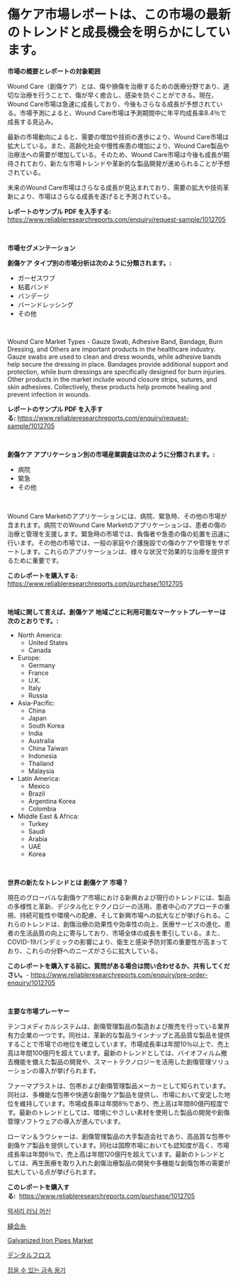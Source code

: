 <p><h1>傷ケア市場レポートは、この市場の最新のトレンドと成長機会を明らかにしています。</h1></p><p><strong>市場の概要とレポートの対象範囲</strong></p>
<p><p>Wound Care（創傷ケア）とは、傷や損傷を治療するための医療分野であり、適切な治療を行うことで、傷が早く癒合し、感染を防ぐことができる。現在、Wound Care市場は急速に成長しており、今後もさらなる成長が予想されている。市場予測によると、Wound Care市場は予測期間中に年平均成長率8.4％で成長する見込み。</p><p>最新の市場動向によると、需要の増加や技術の進歩により、Wound Care市場は拡大している。また、高齢化社会や慢性疾患の増加により、Wound Care製品や治療法への需要が増加している。そのため、Wound Care市場は今後も成長が期待されており、新たな市場トレンドや革新的な製品開発が進められることが予想されている。</p><p>未来のWound Care市場はさらなる成長が見込まれており、需要の拡大や技術革新により、市場はさらなる成長を遂げると予測されている。</p></p>
<p><strong>レポートのサンプル PDF を入手する:</strong> <a href="https://www.reliableresearchreports.com/enquiry/request-sample/1012705">https://www.reliableresearchreports.com/enquiry/request-sample/1012705</a></p>
<p>&nbsp;</p>
<p><strong>市場セグメンテーション</strong></p>
<p><strong>創傷ケア タイプ別の市場分析は次のように分類されます。:</strong></p>
<p><ul><li>ガーゼスワブ</li><li>粘着バンド</li><li>バンデージ</li><li>バーンドレッシング</li><li>その他</li></ul></p>
<p>&nbsp;</p>
<p><p>Wound Care Market Types - Gauze Swab, Adhesive Band, Bandage, Burn Dressing, and Others are important products in the healthcare industry. Gauze swabs are used to clean and dress wounds, while adhesive bands help secure the dressing in place. Bandages provide additional support and protection, while burn dressings are specifically designed for burn injuries. Other products in the market include wound closure strips, sutures, and skin adhesives. Collectively, these products help promote healing and prevent infection in wounds.</p></p>
<p><strong>レポートのサンプル PDF を入手する:</strong>&nbsp;<a href="https://www.reliableresearchreports.com/enquiry/request-sample/1012705">https://www.reliableresearchreports.com/enquiry/request-sample/1012705</a></p>
<p>&nbsp;</p>
<p><strong> 創傷ケア アプリケーション別の市場産業調査は次のように分類されます。:</strong></p>
<p><ul><li>病院</li><li>緊急</li><li>その他</li></ul></p>
<p>&nbsp;</p>
<p><p>Wound Care Marketのアプリケーションには、病院、緊急時、その他の市場が含まれます。病院でのWound Care Marketのアプリケーションは、患者の傷の治療と管理を支援します。緊急時の市場では、負傷者や急患の傷の処置を迅速に行います。その他の市場では、一般の家庭や介護施設での傷のケアや管理をサポートします。これらのアプリケーションは、様々な状況で効果的な治療を提供するために重要です。</p></p>
<p><strong>このレポートを購入する:</strong>&nbsp; <a href="https://www.reliableresearchreports.com/purchase/1012705">https://www.reliableresearchreports.com/purchase/1012705</a></p>
<p>&nbsp;</p>
<p><strong>地域に関して言えば、創傷ケア 地域ごとに利用可能なマーケットプレーヤーは次のとおりです。:</strong></p>
<p><ul>
    <li>
        North America:
        <ul>
            <li>United States</li>
            <li>Canada</li>
        </ul>
    </li>
    <li>
        Europe:
        <ul>
            <li>Germany</li>
            <li>France</li>
            <li>U.K.</li>
            <li>Italy</li>
            <li>Russia</li>
        </ul>
    </li>
    <li>
        Asia-Pacific:
        <ul>
            <li>China</li>
            <li>Japan</li>
            <li>South Korea</li>
            <li>India</li>
            <li>Australia</li>
            <li>China Taiwan</li>
            <li>Indonesia</li>
            <li>Thailand</li>
            <li>Malaysia</li>
        </ul>
    </li>
    <li>
        Latin America:
        <ul>
            <li>Mexico</li>
            <li>Brazil</li>
            <li>Argentina Korea</li>
            <li>Colombia</li>
        </ul>
    </li>
    <li>
        Middle East & Africa:
        <ul>
            <li>Turkey</li>
            <li>Saudi</li>
            <li>Arabia</li>
            <li>UAE</li>
            <li>Korea</li>
        </ul>
    </li>
    </ul></p>
<p>&nbsp;</p>
<p><strong>世界の新たなトレンドとは 創傷ケア 市場？</strong></p>
<p><p>現在のグローバルな創傷ケア市場における新興および現行のトレンドには、製品の多様性と革新、デジタル化とテクノロジーの活用、患者中心のアプローチの重視、持続可能性や環境への配慮、そして新興市場への拡大などが挙げられる。これらのトレンドは、創傷治療の効果性や効率性の向上、医療サービスの進化、患者の生活品質の向上に寄与しており、市場全体の成長を牽引している。また、COVID-19パンデミックの影響により、衛生と感染予防対策の重要性が高まっており、これらの分野へのニーズがさらに拡大している。</p></p>
<p><strong>このレポートを購入する前に、質問がある場合は問い合わせるか、共有してください。</strong>- <a href="https://www.reliableresearchreports.com/enquiry/pre-order-enquiry/1012705">https://www.reliableresearchreports.com/enquiry/pre-order-enquiry/1012705</a></p>
<p>&nbsp;</p>
<p><strong>主要な市場プレーヤー</strong></p>
<p><p>テンコメディカルシステムは、創傷管理製品の製造および販売を行っている業界有力企業の一つです。同社は、革新的な製品ラインナップと高品質な製品を提供することで市場での地位を確立しています。市場成長率は年間10％以上で、売上高は年間100億円を超えています。最新のトレンドとしては、バイオフィルム撤去機能を備えた製品の開発や、スマートテクノロジーを活用した創傷管理ソリューションの導入が挙げられます。</p><p>ファーマプラストは、包帯および創傷管理製品メーカーとして知られています。同社は、多機能な包帯や快適な創傷ケア製品を提供し、市場において安定した地位を維持しています。市場成長率は年間8％であり、売上高は年間80億円程度です。最新のトレンドとしては、環境にやさしい素材を使用した製品の開発や創傷管理ソフトウェアの導入が進んでいます。</p><p>ローマン＆ラウシャーは、創傷管理製品の大手製造会社であり、高品質な包帯や創傷ケア製品を提供しています。同社は国際市場においても認知度が高く、市場成長率は年間6％で、売上高は年間120億円を超えています。最新のトレンドとしては、再生医療を取り入れた創傷治療製品の開発や多機能な創傷包帯の需要が拡大している点が挙げられます。</p></p>
<p><strong>このレポートを購入する:</strong>&nbsp;&nbsp;<a href="https://www.reliableresearchreports.com/purchase/1012705">https://www.reliableresearchreports.com/purchase/1012705</a></p>
<p><p><a href="https://medium.com/@felipegrrady654556/%EA%B3%A0%EA%B8%89-%ED%8A%B8%EB%A0%88%EB%93%9C%EB%B0%80-%EC%8B%9C%EC%9E%A5-%EC%8B%9C%EC%9E%A5-cagr-%EC%8B%9C%EC%9E%A5-%EB%8F%99%ED%96%A5-%EB%B0%8F-%EC%84%B1%EC%9E%A5-%EC%A0%84%EB%9E%B5%EC%97%90-%EB%8C%80%ED%95%9C-%ED%86%B5%EC%B0%B0%EB%A0%A5-eacf872b69a9">럭셔리 러닝 머신</a></p><p><a href="https://github.com/bevdtkn4419963/Market-Research-Report-List-1/blob/main/247404011442.md">縫合糸</a></p><p><a href="https://three-jumbo-f6d.notion.site/Galvanized-Iron-Pipes-Market-A-Comprehensive-Report-of-its-Market-Share-Growth-Trends-2024-2031-bc6aa75a0e5842b787e209164eae7b3a">Galvanized Iron Pipes Market</a></p><p><a href="https://medium.com/@rodhoppe07/%E6%AD%AF%E7%A7%91%E3%83%95%E3%83%AD%E3%82%B9%E5%B8%82%E5%A0%B4%E3%81%AE%E5%88%86%E6%9E%90-%E3%82%B0%E3%83%AD%E3%83%BC%E3%83%90%E3%83%AB%E7%94%A3%E6%A5%AD%E3%81%AE%E5%B1%95%E6%9C%9B%E3%81%A8%E4%BA%88%E6%B8%AC-2024%E5%B9%B4%E3%81%8B%E3%82%892031%E5%B9%B4-84462cd59ef8">デンタルフロス</a></p><p><a href="https://github.com/Tristiarton768456/Market-Research-Report-List-1/blob/main/829486210477.md">접을 수 있는 금속 용기</a></p></p>